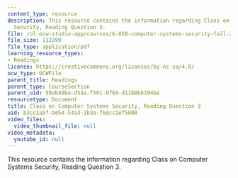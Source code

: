 ```yaml
---
content_type: resource
description: This resource contains the information regarding Class on Computer Systems
  Security, Reading Question 3.
file: /ol-ocw-studio-app/courses/6-858-computer-systems-security-fall-2014/b3cc1a5fb05454a31b3ef6dcc2ef5800_MIT6_858F14_Reading3.pdf
file_size: 112299
file_type: application/pdf
learning_resource_types:
- Readings
license: https://creativecommons.org/licenses/by-nc-sa/4.0/
ocw_type: OCWFile
parent_title: Readings
parent_type: CourseSection
parent_uid: 50ab49ba-d54a-f501-0f69-d11b0bb294be
resourcetype: Document
title: Class on Computer Systems Security, Reading Question 3
uid: b3cc1a5f-b054-54a3-1b3e-f6dcc2ef5800
video_files:
  video_thumbnail_file: null
video_metadata:
  youtube_id: null
---
```

This resource contains the information regarding Class on Computer Systems Security, Reading Question 3.